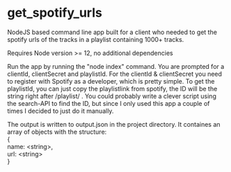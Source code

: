 # get_spotify_urls
NodeJS based command line app built for a client who needed to get the spotify urls of the tracks in a playlist containing 1000+ tracks.

Requires Node version >= 12, no additional dependencies

Run the app by running the "node index" command. You are prompted for a clientId, clientSecret and playlistId. For the clientId & clientSecret you need to register with Spotify as a developer, which is pretty simple. To get the playlistId, you can just copy the playlistlink from spotify, the ID will be the string right after /playlist/ . You could probably write a clever script using the search-API to find the ID, but since I only used this app a couple of times I decided to just do it manually. 

The output is written to output.json in the project directory. It containes an array of objects with the structure:
<br>{
  <br>&#9;name: \<string\>, 
  <br>url: \<string\>
<br>}


